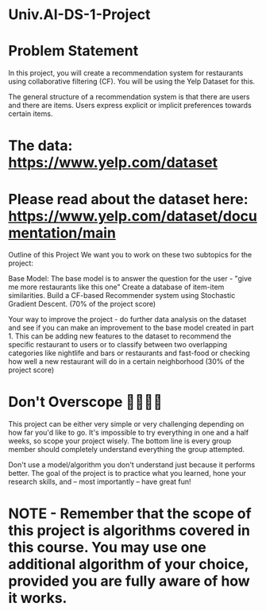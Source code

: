 # Univ.AI-DS-1-Project

# Problem Statement

In this project, you will create a recommendation system for restaurants using collaborative filtering (CF). You will be using the Yelp Dataset for this.

The general structure of a recommendation system is that there are users and there are items. Users express explicit or implicit preferences towards certain items.

# The data: https://www.yelp.com/dataset

# Please read about the dataset here: https://www.yelp.com/dataset/documentation/main

Outline of this Project We want you to work on these two subtopics for the project:

Base Model: The base model is to answer the question for the user - "give me more restaurants like this one" Create a database of item-item similarities. Build a CF-based Recommender system using Stochastic Gradient Descent. (70% of the project score)

Your way to improve the project - do further data analysis on the dataset and see if you can make an improvement to the base model created in part 1. This can be adding new features to the dataset to recommend the specific restaurant to users or to classify between two overlapping categories like nightlife and bars or restaurants and fast-food or checking how well a new restaurant will do in a certain neighborhood (30% of the project score)

# Don't Overscope 🙅‍♀️🙅‍♂️

This project can be either very simple or very challenging depending on how far you'd like to go. It's impossible to try everything in one and a half weeks, so scope your project wisely. The bottom line is every group member should completely understand everything the group attempted.

Don't use a model/algorithm you don't understand just because it performs better. The goal of the project is to practice what you learned, hone your research skills, and – most importantly – have great fun!

# NOTE - Remember that the scope of this project is algorithms covered in this course. You may use one additional algorithm of your choice, provided you are fully aware of how it works.

